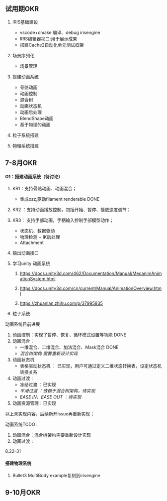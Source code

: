 ## 试用期OKR

1. IRIS基础建设

   - vscode+cmake 编译、debug irisengine
   - IRIS编辑器视口:用于展示成果
   - 搭建Cache2自动化单元测试框架

2. 场景序列化

   - 场景管理

3. 搭建动画系统
   - 骨骼动画
   - 动画控制
   - 混合树
   - 动画状态机
   - 动画后处理
   - BlendShape动画
   - 基于物理的动画

4. 粒子系统搭建

5. 物理系统搭建

   

## 7-8月OKR 

#### O1：搭建动画系统（待讨论）

1. KR1：支持骨骼动画、动画混合；
   - 集成ozz,驱动filament renderable DONE
2. KR2 ：支持动画播放控制，包括开始、暂停、播放速度调节；
3. KR3： 支持手部动画，手柄输入控制手部模型动作；
   - 状态机、数据驱动
   - 物理检测 + IK后处理
   - Attachment
4. 输出动画接口
5. 学习unity 动画系统
   1. https://docs.unity3d.com/462/Documentation/Manual/MecanimAnimationSystem.html

   2. https://docs.unity3d.com/cn/current/Manual/AnimationOverview.html

   3. https://zhuanlan.zhihu.com/p/37995835

6. 粒子系统

动画系统目前进展

1. 动画控制：实现了暂停、恢复、循环模式设置等功能 DONE
2. 动画混合：
   - 一维混合、二维混合、加法混合、Mask混合 DONE
   - *混合树架构  需要重新设计实现*
3. 动画状态机
   - 表格驱动状态机 ： 已实现，用户可通过定义二维状态转换表，设定状态机转换关系 
4. 动画过渡：
   - 冻结过渡  ：已实现
   - *平滑过渡 ：依赖于混合树架构，待实现*
   - *EASE IN、EASE OUT ：待实现*
5. 动画资源管理：已实现

以上未实现内容，后续新开Issue再重新实现；



动画系统TODO :

1. 动画混合：混合树架构需要重新设计实现
2. 动画过渡：

8.22-31

#### 搭建物理系统

1. Bullet3 MultiBody example复刻到irisengine

## 9-10月OKR







